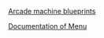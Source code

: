 <a href=https://github.com/TartuskiJose/Tartuski/wiki/Arcade-machine-blueprints>Arcade machine blueprints</a>

<a href=https://github.com/TartuskiJose/Tartuski/wiki/Arcade-machine-blueprints>Documentation of Menu</a>